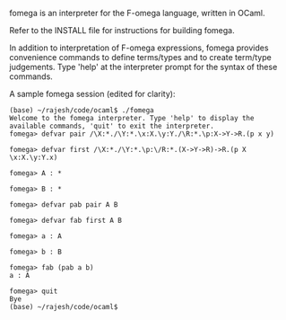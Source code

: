 fomega is an interpreter for the F-omega language, written in OCaml.

Refer to the INSTALL file for instructions for building fomega.

In addition to interpretation of F-omega expressions, fomega provides convenience commands to define terms/types and to create term/type judgements. Type 'help' at the interpreter prompt for the syntax of these commands.

A sample fomega session (edited for clarity):

    (base) ~/rajesh/code/ocaml$ ./fomega
    Welcome to the fomega interpreter. Type 'help' to display the available commands, 'quit' to exit the interpreter.
    fomega> defvar pair /\X:*./\Y:*.\x:X.\y:Y./\R:*.\p:X->Y->R.(p x y)

    fomega> defvar first /\X:*./\Y:*.\p:\/R:*.(X->Y->R)->R.(p X \x:X.\y:Y.x)

    fomega> A : *           

    fomega> B : *

    fomega> defvar pab pair A B

    fomega> defvar fab first A B

    fomega> a : A

    fomega> b : B

    fomega> fab (pab a b)
    a : A

    fomega> quit
    Bye
    (base) ~/rajesh/code/ocaml$
